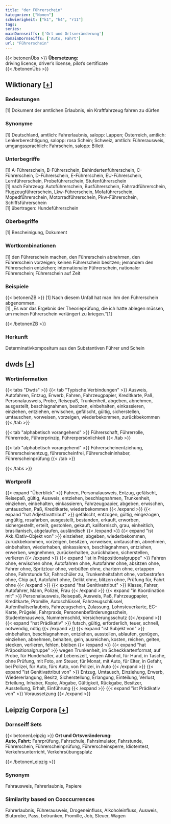 ```yaml
---
title: "der Führerschein"
kategorien: ["Nomen"]
schwierigkeit: ["k1", "h4", "r11"]
tags:
series:
mainDornseiffs: ['Ort und Ortsveränderung']
domainDornseiffs: ['Auto, Fahrt']
url: "Führerschein"
---
```


{{< betonenÜbs >}}
**Übersetzung:**  
driving licence, driver’s  license, pilot’s certificate  
{{< /betonenÜbs >}}

## Wiktionary [[+](https://de.wiktionary.org/wiki/Führerschein)]

### Bedeutungen
[1] Dokument der amtlichen Erlaubnis, ein Kraftfahrzeug fahren zu dürfen  

### Synonyme
[1] Deutschland, amtlich: Fahrerlaubnis, salopp: Lappen; Österreich, amtlich: Lenkerberechtigung, salopp: rosa Schein; Schweiz, amtlich: Führerausweis, umgangssprachlich: Fahrschein, salopp: Billett  

### Unterbegriffe
[1] A-Führerschein, B-Führerschein, Behindertenführerschein, C-Führerschein, D-Führerschein, E-Führerschein, EU-Führerschein, Lernführerschein, Probeführerschein, Stufenführerschein  
[1] nach Fahrzeug: Autoführerschein, Busführerschein, Fahrradführerschein, Flugzeugführerschein, Lkw-Führerschein, Mofaführerschein, Mopedführerschein, Motorradführerschein, Pkw-Führerschein, Schiffsführerschein  
[1] übertragen: Hundeführerschein  

### Oberbegriffe
[1] Bescheinigung, Dokument  

### Wortkombinationen
[1] den Führerschein machen, den Führerschein abnehmen, den Führerschein vorzeigen; keinen Führerschein besitzen; jemandem den Führerschein entziehen; internationaler Führerschein, nationaler Führerschein; Führerschein auf Zeit  

### Beispiele
{{< betonenZB >}}
[1] Nach diesem Unfall hat man ihm den Führerschein abgenommen.  
[1] „Es war das Ergebnis der Theorieprüfung, die ich hatte ablegen müssen, um meinen Führerschein verlängert zu kriegen.“[1]  

{{< /betonenZB >}}
### Herkunft
Determinativkompositum aus den Substantiven Führer und Schein  



## dwds [[+](https://www.dwds.de/wb/Führerschein)]

### Wortinformation
{{< tabs "Dwds" >}}
{{< tab "Typische Verbindungen" >}}
Ausweis, Autofahren, Entzug, Erwerb, Fahren, Fahrzeugpapier, Kreditkarte, Paß, Personalausweis, Probe, Reisepaß, Trunkenheit, abgeben, abnehmen, ausgestellt, beschlagnahmen, besitzen, einbehalten, einkassieren, einziehen, entziehen, erwischen, gefälscht, gültig, sicherstellen, umtauschen, vorweisen, vorzeigen, wiederbekommen, zurückbekommen
{{< /tab >}}

{{< tab "alphabetisch vorangehend" >}}
Führerschaft, Führerrolle, Führerrede, Führerprinzip, Führerpersönlichkeit
{{< /tab >}}

{{< tab "alphabetisch vorangehend" >}}
Führerscheinentziehung, Führerscheinentzug, führerscheinfrei, Führerscheininhaber, Führerscheinprüfung
{{< /tab >}}

{{< /tabs >}}

### Wortprofil
{{< expand "Überblick" >}} Fahren, Personalausweis, Entzug, gefälscht, Reisepaß, gültig, Ausweis, entziehen, beschlagnahmen, Trunkenheit, einziehen, einbehalten, einkassieren, Fahrzeugpapier, abgeben, erwischen, umtauschen, Paß, Kreditkarte, wiederbekommen {{< /expand >}}
{{< expand "hat Adjektivattribut" >}} gefälscht, entzogen, gültig, eingezogen, ungültig, rosafarben, ausgestellt, bestanden, erkauft, erworben, sichergestellt, erteilt, gestohlen, gekauft, kalifornisch, grau, einheitlich, brasilianisch, abgelaufen, ausländisch {{< /expand >}}
{{< expand "ist Akk./Dativ-Objekt von" >}} einziehen, abgeben, wiederbekommen, zurückbekommen, vorzeigen, besitzen, vorweisen, umtauschen, abnehmen, einbehalten, wiederhaben, einkassieren, beschlagnahmen, entziehen, erwerben, wegnehmen, zurückerhalten, zurückhaben, sicherstellen, verlieren {{< /expand >}}
{{< expand "ist in Präpositionalgruppe" >}} Fahren ohne, erwischen ohne, Autofahren ohne, Autofahrer ohne, absitzen ohne, Fahrer ohne, Spritztour ohne, verbüßen ohne, chartern ohne, ertappen ohne, Fahrstunde für, Fahrschüler zu, Trunkenheitsfahrt ohne, vorbestrafen ohne, Chip auf, Autofahrt ohne, Delikt ohne, blitzen ohne, Prüfung für, Fahrt ohne {{< /expand >}}
{{< expand "hat Genitivattribut" >}} Klasse, Fahrer, Autofahrer, Mann, Polizei, Frau {{< /expand >}}
{{< expand "in Koordination mit" >}} Personalausweis, Reisepaß, Ausweis, Paß, Fahrzeugpapier, Kreditkarte, Promille, Autoschlüssel, Fahrzeugschlüssel, Aufenthaltserlaubnis, Fahrzeugschein, Zulassung, Lohnsteuerkarte, EC-Karte, Prügelei, Fahrpraxis, Personenbeförderungsschein, Studentenausweis, Nummernschild, Versicherungsschutz {{< /expand >}}
{{< expand "hat Prädikativ" >}} futsch, gültig, erforderlich, teuer, schnell, notwendig, nötig {{< /expand >}}
{{< expand "ist Subjekt von" >}} einbehalten, beschlagnahmen, entziehen, ausstellen, ablaufen, genügen, einziehen, abnehmen, behalten, geln, ausreichen, kosten, reichen, gelten, stecken, verlieren, fehlen, bleiben {{< /expand >}}
{{< expand "hat Präpositionalgruppe" >}} wegen Trunkenheit, im Scheckkartenformat, auf Probe, für Hundehalter, auf Lebenszeit, wegen Alkohol, für Hund, in Tasche, ohne Prüfung, mit Foto, am Steuer, für Monat, mit Auto, für Elter, in Gefahr, bei Polizei, für Auto, fürs Auto, von Polizei, in Auto {{< /expand >}}
{{< expand "ist Genitivattribut von" >}} Entzug, Umtausch, Einziehung, Erwerb, Wiedererlangung, Besitz, Sicherstellung, Erlangung, Einteilung, Verlust, Erteilung, Inhaber, Kopie, Abgabe, Gültigkeit, Rückgabe, Besitzer, Ausstellung, Erhalt, Einführung {{< /expand >}}
{{< expand "ist Prädikativ von" >}} Voraussetzung {{< /expand >}}

## Leipzig Corpora [[+](https://corpora.uni-leipzig.de/en/res?word=Führerschein&corpusId=deu_newscrawl-public_2018)]

### Dornseiff Sets
{{< betonenLeipzig >}}
**Ort und Ortsveränderung:**  
**Auto, Fahrt:** Fahrprüfung, Fahrschule, Fahrsimulator, Fahrstunde, Führerschein, Führerscheinprüfung, Führerscheinsperre, Idiotentest, Verkehrsunterricht, Verkehrsübungsplatz  

{{< /betonenLeipzig >}}

### Synonym
Fahrausweis, Fahrerlaubnis, Papiere


### Similarity based on Cooccurrences
Fahrerlaubnis, Führerausweis, Drogeneinfluss, Alkoholeinfluss, Ausweis, Blutprobe, Pass, betrunken, Promille, Job, Steuer, Wagen

